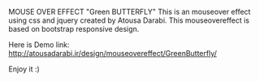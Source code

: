 MOUSE OVER EFFECT "Green BUTTERFLY"
This is an mouseover effect using css and jquery created by Atousa Darabi.
This mouseovereffect is based on bootstrap responsive design.

Here is Demo link:
http://atousadarabi.ir/design/mouseovereffect/GreenButterfly/

Enjoy it :)

